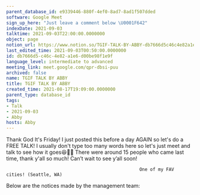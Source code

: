 ```yaml
---
parent_database_id: e9339446-880f-4ef0-8ad7-8ad1f507dded
software: Google Meet
sign_up_here: "Just leave a comment below \U0001F642"
indexDate: 2021-09-03
talktime: 2021-09-03T22:00:00.0000000
object: page
notion_url: https://www.notion.so/TGIF-TALK-BY-ABBY-db7666d5c46c4e82a1e6d00be98f1e9f
last_edited_time: 2021-09-03T00:50:00.0000000
id: db7666d5-c46c-4e82-a1e6-d00be98f1e9f
language_level: intermediate to advanced
meeting_link: meet.google.com/qpr-dbsi-puu
archived: false
name: TGIF TALK BY ABBY
title: TGIF TALK BY ABBY
created_time: 2021-08-17T19:09:00.0000000
parent_type: database_id
tags:
- Talk
- 2021-09-03
- Abby
hosts: Abby
---
```


Thank God It's Friday! I just posted this before a day AGAIN so let's do a FREE TALK!
I usually don't type too many words here so let's just meet and talk to see how it goes😆👍🏻
There were around 15 people who came last time, thank y'all so much!
Can’t wait to see y’all soon!




                                                      One of my FAV cities! (Seattle, WA)







Below are the notices made by the management team: 


